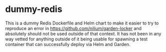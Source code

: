 dummy-redis
===========

This is a dummy Redis Dockerfile and Helm chart to make it easier to try to
reproduce an error in <https://github.com/nilium/garden-locker> and absolutely
should not be used outside of that context. It has not been in any way vetted
for anything outside of it being usable for spawning a test container that can
successfully deploy via Helm and Garden.
